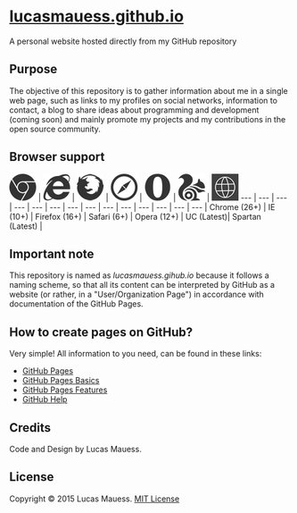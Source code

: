 # [lucasmauess.github.io](http://lucasmauess.github.io/)

A personal website hosted directly from my GitHub repository

## Purpose

The objective of this repository is to gather information about me in a single web page, such as links to my profiles on social networks, information to contact, a blog to share ideas about programming and development (coming soon) and mainly promote my projects and my contributions in the open source community.

## Browser support

![Chrome](images/_chrome.png?raw=true) | ![Internet Explorer](images/_ie.png?raw=true) | ![Firefox](images/_firefox.png?raw=true) | ![Safari](images/_safari.png?raw=true) | ![Opera](images/_opera.png?raw=true) | ![UC Browser](images/_uc.png?raw=true) | ![Spartan](images/_spartan.png?raw=true)
 --- | --- | --- | --- | --- | --- | --- |		 --- | --- | --- | --- | --- | --- | --- |
 Chrome (26+) | IE (10+) | Firefox (16+) | Safari (6+) | Opera (12+) | UC (Latest)| Spartan (Latest) |

## Important note

This repository is named as *lucasmauess.gihub.io* because it follows a naming scheme, so that all its content can be interpreted by GitHub as a website (or rather, in a "User/Organization Page") in accordance with documentation of the GitHub Pages.

## How to create pages on GitHub?

Very simple! All information to you need, can be found in these links:

* [GitHub Pages](http://pages.github.com/)
* [GitHub Pages Basics](http://help.github.com/categories/github-pages-basics)
* [GitHub Pages Features](http://help.github.com/categories/github-pages-features)
* [GitHub Help](http://help.github.com/)

## Credits

Code and Design by Lucas Mauess.

## License

Copyright © 2015 Lucas Mauess. [MIT License](http://mit-license.org/)